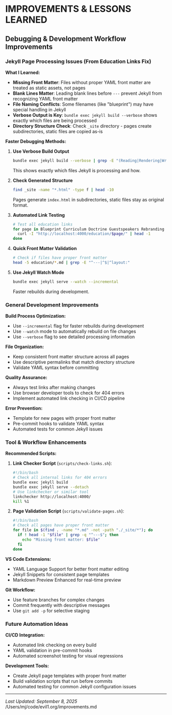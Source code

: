 # IMPROVEMENTS & LESSONS LEARNED

## Debugging & Development Workflow Improvements

### Jekyll Page Processing Issues (From Education Links Fix)

**What I Learned:**
- **Missing Front Matter**: Files without proper YAML front matter are treated as static assets, not pages
- **Blank Lines Matter**: Leading blank lines before `---` prevent Jekyll from recognizing YAML front matter
- **File Naming Conflicts**: Some filenames (like "blueprint") may have special handling in Jekyll
- **Verbose Output is Key**: `bundle exec jekyll build --verbose` shows exactly which files are being processed
- **Directory Structure Check**: Check `_site` directory - pages create subdirectories, static files are copied as-is

**Faster Debugging Methods:**
1. **Use Verbose Build Output**
   ```bash
   bundle exec jekyll build --verbose | grep -E "(Reading|Rendering|Writing)"
   ```
   This shows exactly which files Jekyll is processing and how.

2. **Check Generated Structure**
   ```bash
   find _site -name "*.html" -type f | head -10
   ```
   Pages generate `index.html` in subdirectories, static files stay as original format.

3. **Automated Link Testing**
   ```bash
   # Test all education links
   for page in Blueprint Curriculum Doctrine Guestspeakers Rebranding intro statut; do
     curl -I "http://localhost:4000/education/$page/" | head -1
   done
   ```

4. **Quick Front Matter Validation**
   ```bash
   # Check if files have proper front matter
   head -5 education/*.md | grep -E "^---|^$|^layout:"
   ```

5. **Use Jekyll Watch Mode**
   ```bash
   bundle exec jekyll serve --watch --incremental
   ```
   Faster rebuilds during development.

### General Development Improvements

**Build Process Optimization:**
- Use `--incremental` flag for faster rebuilds during development
- Use `--watch` mode to automatically rebuild on file changes
- Use `--verbose` flag to see detailed processing information

**File Organization:**
- Keep consistent front matter structure across all pages
- Use descriptive permalinks that match directory structure
- Validate YAML syntax before committing

**Quality Assurance:**
- Always test links after making changes
- Use browser developer tools to check for 404 errors
- Implement automated link checking in CI/CD pipeline

**Error Prevention:**
- Template for new pages with proper front matter
- Pre-commit hooks to validate YAML syntax
- Automated tests for common Jekyll issues

### Tool & Workflow Enhancements

**Recommended Scripts:**
1. **Link Checker Script** (`scripts/check-links.sh`):
   ```bash
   #!/bin/bash
   # Check all internal links for 404 errors
   bundle exec jekyll build
   bundle exec jekyll serve --detach
   # Use linkchecker or similar tool
   linkchecker http://localhost:4000/
   kill %1
   ```

2. **Page Validation Script** (`scripts/validate-pages.sh`):
   ```bash
   #!/bin/bash
   # Check all pages have proper front matter
   for file in $(find . -name "*.md" -not -path "./_site/*"); do
     if ! head -1 "$file" | grep -q "^---$"; then
       echo "Missing front matter: $file"
     fi
   done
   ```

**VS Code Extensions:**
- YAML Language Support for better front matter editing
- Jekyll Snippets for consistent page templates
- Markdown Preview Enhanced for real-time preview

**Git Workflow:**
- Use feature branches for complex changes
- Commit frequently with descriptive messages
- Use `git add -p` for selective staging

### Future Automation Ideas

**CI/CD Integration:**
- Automated link checking on every build
- YAML validation in pre-commit hooks
- Automated screenshot testing for visual regressions

**Development Tools:**
- Create Jekyll page templates with proper front matter
- Build validation scripts that run before commits
- Automated testing for common Jekyll configuration issues

---

*Last Updated: September 8, 2025*</content>
<parameter name="filePath">/Users/mj/code/evil1.org/improvements.md
